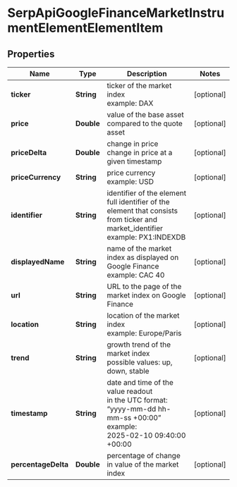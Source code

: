 # SerpApiGoogleFinanceMarketInstrumentElementElementItem


## Properties

| Name | Type | Description | Notes |
|------------ | ------------- | ------------- | -------------|
**ticker** | **String** | ticker of the market index<br>example: DAX |[optional]|
**price** | **Double** | value of the base asset compared to the quote asset |[optional]|
**priceDelta** | **Double** | change in price<br>change in price at a given timestamp |[optional]|
**priceCurrency** | **String** | price currency<br>example: USD |[optional]|
**identifier** | **String** | identifier of the element<br>full identifier of the element that consists from ticker and market_identifier<br>example: PX1:INDEXDB |[optional]|
**displayedName** | **String** | name of the market index as displayed on Google Finance<br>example: CAC 40 |[optional]|
**url** | **String** | URL to the page of the market index on Google Finance |[optional]|
**location** | **String** | location of the market index<br>example: Europe/Paris |[optional]|
**trend** | **String** | growth trend of the market index<br>possible values: up, down, stable |[optional]|
**timestamp** | **String** | date and time of the value readout<br>in the UTC format: “yyyy-mm-dd hh-mm-ss +00:00”<br>example:<br>2025-02-10 09:40:00 +00:00 |[optional]|
**percentageDelta** | **Double** | percentage of change in value of the market index |[optional]|